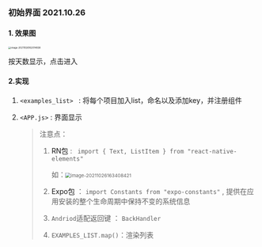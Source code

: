 ### 初始界面  2021.10.26

#### 1. 效果图

<img src="C:\Users\ASUS\AppData\Roaming\Typora\typora-user-images\image-20211026162014838.png" alt="image-20211026162014838" style="zoom:33%;" />

按天数显示，点击进入



#### 2.实现

1. `<examples_list> `  : 将每个项目加入list，命名以及添加key，并注册组件

2. `<APP.js>` : 界面显示

   > 注意点：
   >
   > 1. <a herf="npmjs.com/package/react-native-elements">RN包</a> : ` import { Text, ListItem } from "react-native-elements"`  
   >
   >    如：<img src="C:\Users\ASUS\AppData\Roaming\Typora\typora-user-images\image-20211026163408421.png" alt="image-20211026163408421" style="zoom: 67%;" />
   >
   > 2. <a herf="//https://docs.expo.dev/versions/latest/sdk/constants/">Expo包</a>  ： `import Constants from "expo-constants"`  ,  提供在应用安装的整个生命周期中保持不变的系统信息
   >
   > 3. `Andriod`适配返回键 ： `BackHandler`
   >
   > 4. `EXAMPLES_LIST.map()`：渲染列表
   >
   > 
   
    
